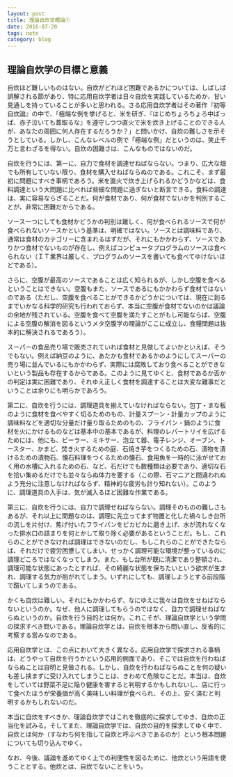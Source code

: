 ```yaml
---
layout: post
title: 理論自炊学概論①
date: 2016-07-20
tags: note
category: blog
---
```




## 理論自炊学の目標と意義


自炊ほど難しいものはない。自炊がどれほど困難であるかについては、しばしば誤解される節があり、特に応用自炊学者は日々自炊を実践しているためか、甘い見通しを持っていることが多いと思われる。さる応用自炊学者はその著作『初等自炊論』の中で、「極端な例を挙げると、米を研ぎ、『はじめちょろちょろ中ぱっぱ、赤子泣いても蓋取るな』を遵守しつつ直火で米を炊き上げることのできる人が、あなたの周囲に何人存在するだろうか？」と問いかけ、自炊の難しさを示そうとしている。しかし、こんなレベルの例で「極端な例」だというのは、笑止千万と言わざるを得ない。自炊の困難さは、こんなものではないのだ。

自炊を行うには、第一に、自力で食材を調達せねばならない。つまり、広大な畑でも所有していない限り、食材を購入せねばならぬのである。これこそ、まず最初に問題にすべき事柄であろう。米を直火で炊き上げられるかどうかなどは、食料調達という大問題に比べれば些細な問題に過ぎないと断言できる。食料の調達は、実に容易ならざることだ。何が食材であり、何が食材でないかを判別することが、非常に困難だからである。

ソース一つにしても食材かどうかの判別は難しく、何が食べられるソースで何が食べられないソースかという基準は、明確ではない。ソースとは調味料であり、通常は食材のカテゴリーに含まれるはずだが、それにもかかわらず、ソースでありかつ食材でないものが存在し、例えばコンピュータプログラムのソースは食べられない（ＩＴ業界は厳しく、プログラムのソースを書いても食べてゆけないほどである）。

さらに、空腹が最高のソースであることは広く知られるが、しかし空腹を食べるということはできない。空腹もまた、ソースであるにもかかわらず食材ではないのである（ただし、空腹を食べることができるかどうかについては、現在に到るまでいかなる科学的研究も行われておらず、本当に空腹が食材でないのかは議論の余地が残されている。空腹を食べて空腹を満たすことがもし可能ならば、空腹による空腹の解消を図るというメタ空腹学の理論がここに成立し、食糧問題は抜本的に解決されるであろう）。

スーパーの食品売り場で販売されていれば食材と見做してよいかといえば、そうでもない。例えば納豆のように、あたかも食材であるかのようにしてスーパーの売り場に並んでいるにもかかわらず、実際には腐敗しており食べることができないという製品も存在するからである。このように見てゆくと、食材であるか否かの判定は実に困難であり、それゆえ正しく食材を調達することは大変な難事だということは余りにも明らかであろう。

第二に、自炊を行うには、調理道具を揃えていなければならない。包丁・まな板のように食材を食べやすく切るためのもの、計量スプーン・計量カップのように調味料などを適切な分量だけ量り取るためのもの、フライパン・鍋のように食材を火にかけるものなどは基本中の基本であるが、料理のレパートリイを広げるためには、他にも、ピーラー、ミキサー、泡立て器、電子レンジ、オーブン、トースター、かまど、焚き火するための庭、石焼き芋をつくるための石、漬物を漬けるための漬物石、懐石料理をつくるための懐石、食用魚を一時的に泳がせておく用の水槽に入れるための石、など、石だけでも数種類は必要であり、適切な石を拾い集めるだけでも並々ならぬ体力を要する（この際、石マニアと間違われぬよう充分に注意しなければならず、精神的な疲労も計り知れない）。このように、調理道具の入手は、気が滅入るほど困難な作業である。

第三に、自炊を行うには、自力で調理せねばならない。調理そのものの難しさもあるが、それ以上に問題なのは、調理に先立ってまず物置と化した禍々しき台所の流しを片付け、焦げ付いたフライパンをピカピカに磨き上げ、水が流れなくなった排水口の詰まりを何とかして取り除く必要があるということだ。もし、これらのことができなければ調理はできないのだし、もしこれらのことができたならば、それだけで疲労困憊してしまい、せっかく調理可能な環境が整っているのに調理どころではなくなってしまう。また、もし台所が既に清潔であり整頓され、調理可能な状態にあったとすれば、その綺麗な状態を保ちたいという欲求が生まれ、調理する気力が削がれてしまう。いずれにしても、調理しようとする前段階で躓いてしまうのである。

かくも自炊は難しい。それにもかかわらず、なにゆえに我々は自炊をせねばならないというのか。なぜ、他人に調理してもらうのではなく、自力で調理せねばならぬというのか。自炊を行う目的とは何か。これこそが、理論自炊学という学問の探求すべき問いである。理論自炊学とは、自炊を根本から問い直し、反省的に考察する営みなのである。

応用自炊学とは、この点において大きく異なる。応用自炊学で探求される事柄は、どうやって自炊を行うかという応用的側面であり、そこでは自炊を行わねばならぬことは自明と見做される。しかし、自炊を行わねばならぬことを何の疑いも差し挟まずに受け入れてしまうことは、きわめて危険なことだ。本当は、自炊をしていては野菜不足に陥り健康を害すると判明するかもしれないし、店に行って食べたほうが栄養価が高く美味しい料理が食べられ、その上、安く済むと判明するかもしれないのだ。

本当に自炊をすべきか、理論自炊学ではこれを徹底的に探求してゆき、自炊の正当化を試みる。そしてまた、理論自炊学では、自炊の目的を探求してゆく中で、自炊とは何か（すなわち何を指して自炊と呼ぶべきであるのか）という根本問題についても切り込んでゆく。

なお、今後、議論を進めてゆく上での利便性を図るために、他炊という用語を使うこととする。他炊とは、自炊でないことをいう。
